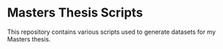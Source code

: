 # Masters Thesis Scripts

This repository contains various scripts used to generate datasets for my Masters thesis.

